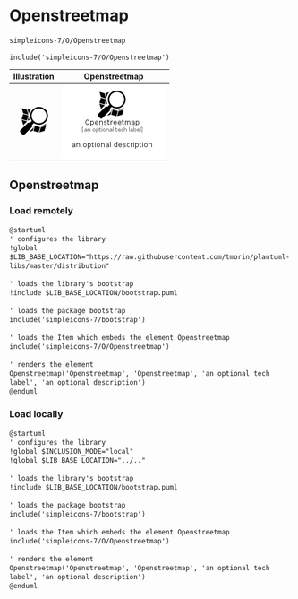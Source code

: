 # Openstreetmap


```text
simpleicons-7/O/Openstreetmap
```

```text
include('simpleicons-7/O/Openstreetmap')
```



| Illustration | Openstreetmap |
| :---: | :---: |
| ![illustration for Illustration](../../simpleicons-7/O/Openstreetmap.png) | ![illustration for Openstreetmap](../../simpleicons-7/O/Openstreetmap.Local.png) |




## Openstreetmap

### Load remotely
```plantuml
@startuml
' configures the library
!global $LIB_BASE_LOCATION="https://raw.githubusercontent.com/tmorin/plantuml-libs/master/distribution"

' loads the library's bootstrap
!include $LIB_BASE_LOCATION/bootstrap.puml

' loads the package bootstrap
include('simpleicons-7/bootstrap')

' loads the Item which embeds the element Openstreetmap
include('simpleicons-7/O/Openstreetmap')

' renders the element
Openstreetmap('Openstreetmap', 'Openstreetmap', 'an optional tech label', 'an optional description')
@enduml
```

### Load locally
```plantuml
@startuml
' configures the library
!global $INCLUSION_MODE="local"
!global $LIB_BASE_LOCATION="../.."

' loads the library's bootstrap
!include $LIB_BASE_LOCATION/bootstrap.puml

' loads the package bootstrap
include('simpleicons-7/bootstrap')

' loads the Item which embeds the element Openstreetmap
include('simpleicons-7/O/Openstreetmap')

' renders the element
Openstreetmap('Openstreetmap', 'Openstreetmap', 'an optional tech label', 'an optional description')
@enduml
```


